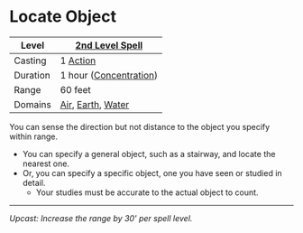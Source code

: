 # Locate Object

| Level    | [2nd Level Spell](2nd%20Level%20Spells.md)                                                                                     |
| -------- | ------------------------------------------------------------------------------------------------------------------------------ |
| Casting  | 1 [Action](../../../../Game%20Procedures/Action.md)                                                                            |
| Duration | 1 hour ([Concentration](../../../Concentration.md))                                                                            |
| Range    | 60 feet                                                                                                                        |
| Domains  | [Air](../../../Spell%20Domains/Air.md), [Earth](../../../Spell%20Domains/Earth.md), [Water](../../../Spell%20Domains/Water.md) |

You can sense the direction but not distance to the object you specify within range. 
- You can specify a general object, such as a stairway, and locate the nearest one.
- Or, you can specify a specific object, one you have seen or studied in detail.
	- Your studies must be accurate to the actual object to count.

---
*Upcast: Increase the range by 30' per spell level.*